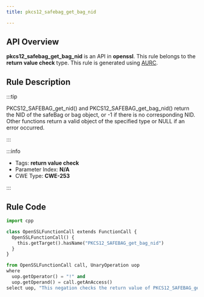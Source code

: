 ```yaml
---
title: pkcs12_safebag_get_bag_nid

---
```



## API Overview
**pkcs12_safebag_get_bag_nid** is an API in **openssl**. This rule belongs to the **return value check** type. This rule is generated using [AURC](../../tools/AURC).
## Rule Description

:::tip

PKCS12_SAFEBAG_get_nid() and PKCS12_SAFEBAG_get_bag_nid() return the NID of the safeBag or bag object, or -1 if there is no corresponding NID. Other functions return a valid object of the specified type or NULL if an error occurred.

:::

:::info

- Tags: **return value check**
- Parameter Index: **N/A**
- CWE Type: **CWE-253**

:::

## Rule Code
```python
import cpp

class OpenSSLFunctionCall extends FunctionCall {
  OpenSSLFunctionCall() {
    this.getTarget().hasName("PKCS12_SAFEBAG_get_bag_nid")
  }
}

from OpenSSLFunctionCall call, UnaryOperation uop
where
  uop.getOperator() = "!" and
  uop.getOperand() = call.getAnAccess()
select uop, "This negation checks the return value of PKCS12_SAFEBAG_get_bag_nid."
```